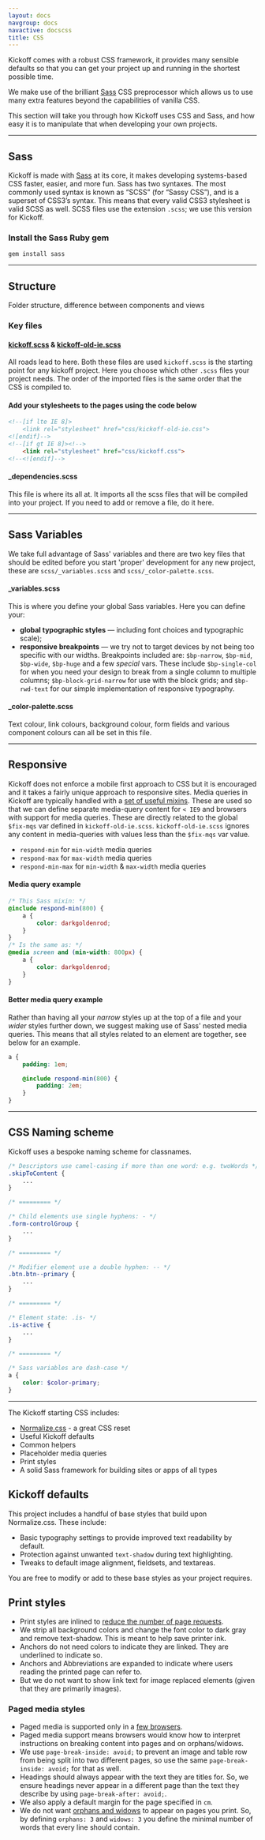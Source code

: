 ```yaml
---
layout: docs
navgroup: docs
navactive: docscss
title: CSS
---
```


<a name="philosophy"></a>
Kickoff comes with a robust CSS framework, it provides many sensible defaults so that you can get your project up and running in the shortest possible time.

We make use of the brilliant [Sass](http://sass-lang.com) CSS preprocessor which allows us to use many extra features beyond the capabilities of vanilla CSS.

This section will take you through how Kickoff uses CSS and Sass, and how easy it is to manipulate that when developing your own projects.

<hr>

<a name="sass"></a>
## Sass
Kickoff is made with [Sass](http://sass-lang.com/) at its core, it makes developing systems-based CSS faster, easier, and more fun. Sass has two syntaxes. The most commonly used syntax is known as “SCSS” (for “Sassy CSS”), and is a superset of CSS3’s syntax. This means that every valid CSS3 stylesheet is valid SCSS as well. SCSS files use the extension `.scss`; we use this version for Kickoff.

### Install the Sass Ruby gem

```sh
gem install sass
```

<hr>

<a name="structure"></a>
## Structure
Folder structure, difference between components and views

### Key files
#### [kickoff.scss](https://github.com/tmwagency/kickoff/blob/master/scss/kickoff.scss) & [kickoff-old-ie.scss](https://github.com/tmwagency/kickoff/blob/master/scss/kickoff-old-ie.scss)
All roads lead to here. Both these files are used `kickoff.scss` is the starting point for any kickoff project. Here you choose which other `.scss` files your project needs. The order of the imported files is the same order that the CSS is compiled to.

#### Add your stylesheets to the pages using the code below
```html
<!--[if lte IE 8]>
	<link rel="stylesheet" href="css/kickoff-old-ie.css">
<![endif]-->
<!--[if gt IE 8]><!-->
	<link rel="stylesheet" href="css/kickoff.css">
<!--<![endif]-->
```

#### _dependencies.scss
This file is where its all at. It imports all the scss files that will be compiled into your project. If you need to add or remove a file, do it here.

<hr>

<a name="variables"></a>
## Sass Variables
We take full advantage of Sass' variables and there are two key files that should be edited before you start 'proper' development for any new project, these are `scss/_variables.scss` and `scss/_color-palette.scss`.

#### _variables.scss
This is where you define your global Sass variables. Here you can define your:

* **global typographic styles** — including font choices and typographic scale);
* **responsive breakpoints** — we try not to target devices by not being too specific with our widths. Breakpoints included are: `$bp-narrow`, `$bp-mid`, `$bp-wide`, `$bp-huge` and a few *special* vars. These include `$bp-single-col` for when you need your design to break from a single column to multiple columns; `$bp-block-grid-narrow` for use with the block grids; and `$bp-rwd-text` for our simple implementation of responsive typography.

#### _color-palette.scss
Text colour, link colours, background colour, form fields and various component colours can all be set in this file.

<hr>

<a name="responsive"></a>
## Responsive
Kickoff does not enforce a mobile first approach to CSS but it is encouraged and it takes a fairly unique approach to responsive sites. Media queries in Kickoff are typically handled with a [set of useful mixins](https://github.com/tmwagency/kickoff/blob/master/scss/mixins/_responsive.scss). These are used so that we can define separate media-query content for `< IE9` and browsers with support for media queries. These are directly related to the global `$fix-mqs` var defined in `kickoff-old-ie.scss`. `kickoff-old-ie.scss` ignores any content in media-queries with values less than the `$fix-mqs` var value.

* `respond-min` for `min-width` media queries
* `respond-max` for `max-width` media queries
* `respond-min-max` for `min-width` & `max-width` media queries

#### Media query example

```scss
/* This Sass mixin: */
@include respond-min(800) {
	a {
		color: darkgoldenrod;
	}
}
/* Is the same as: */
@media screen and (min-width: 800px) {
	a {
		color: darkgoldenrod;
	}
}
```

#### Better media query example
Rather than having all your *narrow* styles up at the top of a file and your *wider* styles further down, we suggest making use of Sass' nested media queries. This means that all styles related to an element are together, see below for an example.

```scss
a {
	padding: 1em;

	@include respond-min(800) {
		padding: 2em;
	}
}
```

<hr>

<a name="namingscheme"></a>
## CSS Naming scheme
Kickoff uses a bespoke naming scheme for classnames.

```scss
/* Descriptors use camel-casing if more than one word: e.g. twoWords */
.skipToContent {
	...
}

/* ========= */

/* Child elements use single hyphens: - */
.form-controlGroup {
	...
}

/* ========= */

/* Modifier element use a double hyphen: -- */
.btn.btn--primary {
	...
}

/* ========= */

/* Element state: .is- */
.is-active {
	...
}

/* ========= */

/* Sass variables are dash-case */
a {
	color: $color-primary;
}
```

<hr>

The Kickoff starting CSS includes:

* [Normalize.css](https://github.com/necolas/normalize.css) - a great CSS reset
* Useful Kickoff defaults
* Common helpers
* Placeholder media queries
* Print styles
* A solid Sass framework for building sites or apps of all types


## Kickoff defaults

This project includes a handful of base styles that build upon Normalize.css.
These include:

* Basic typography settings to provide improved text readability by default.
* Protection against unwanted `text-shadow` during text highlighting.
* Tweaks to default image alignment, fieldsets, and textareas.

You are free to modify or add to these base styles as your project requires.





## Print styles

* Print styles are inlined to [reduce the number of page requests](http://www.phpied.com/delay-loading-your-print-css/).
* We strip all background colors and change the font color to dark gray and remove text-shadow. This is meant to help save printer ink.
* Anchors do not need colors to indicate they are linked. They are underlined to indicate so.
* Anchors and Abbreviations are expanded to indicate where users reading the printed page can refer to.
* But we do not want to show link text for image replaced elements (given that they are primarily images).

### Paged media styles

* Paged media is supported only in a [few browsers](http://en.wikipedia.org/wiki/Comparison_of_layout_engines_%28Cascading_Style_Sheets%29#Grammar_and_rules).
* Paged media support means browsers would know how to interpret instructions on breaking content into pages and on orphans/widows.
* We use `page-break-inside: avoid;` to prevent an image and table row from being split into two different pages, so use the same `page-break-inside:
	avoid;` for that as well.
* Headings should always appear with the text they are titles for. So, we ensure headings never appear in a different page than the text they describe
	by using `page-break-after: avoid;`.
* We also apply a default margin for the page specified in `cm`.
* We do not want [orphans and widows](http://en.wikipedia.org/wiki/Widows_and_orphans) to appear on pages you print. So, by defining `orphans: 3` and `widows: 3` you define the minimal  number of words that every line should contain.
